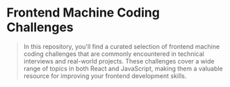 # Frontend Machine Coding Challenges

> In this repository, you'll find a curated selection of frontend machine coding challenges that are commonly encountered in technical interviews and real-world projects. These challenges cover a wide range of topics in both React and JavaScript, making them a valuable resource for improving your frontend development skills.
